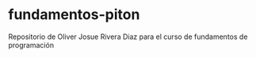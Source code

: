 # fundamentos-piton
Repositorio de Oliver Josue Rivera Diaz para el curso de fundamentos de programación
